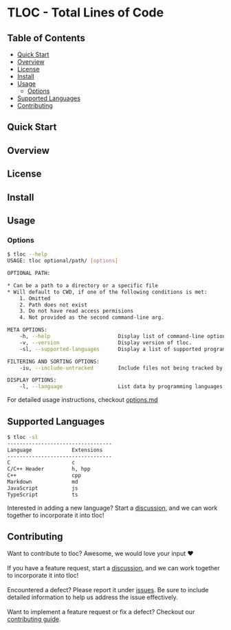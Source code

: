 # TLOC - Total Lines of Code

## Table of Contents
- [Quick Start](#quick-start)
- [Overview](#overview)
- [License](#license)
- [Install](#install)
- [Usage](#usage)
    - [Options](#options)
- [Supported Languages](#supported-languages)
- [Contributing](#contributing)

## Quick Start

## Overview

## License

## Install

## Usage

### Options

```sh 
$ tloc --help
USAGE: tloc optional/path/ [options]

OPTIONAL PATH:

* Can be a path to a directory or a specific file
* Will default to CWD, if one of the following conditions is met:
    1. Omitted
    2. Path does not exist
    3. Do not have read access permisions
    4. Not provided as the second command-line arg.

META OPTIONS:
    -h, --help                      Display list of command-line options.
    -v, --version                   Display version of tloc.
    -sl, --supported-languages      Display a list of supported programming languages.

FILTERING AND SORTING OPTIONS:
    -iu, --include-untracked        Include files not being tracked by Git.

DISPLAY OPTIONS:
    -l, --language                  List data by programming languages, not by files.

```

For detailed usage instructions, checkout [options.md](./docs/options.md)

## Supported Languages

```sh 
$ tloc -sl
----------------------------------
Language             Extensions
----------------------------------
C                    c
C/C++ Header         h, hpp
C++                  cpp
Markdown             md
JavaScript           js
TypeScript           ts
```

Interested in adding a new language? Start a [discussion](https://github.com/navazjm/tloc/discussions),
and we can work together to incorporate it into tloc!

## Contributing 

Want to contribute to tloc? Awesome, we would love your input ♥\
\
If you have a feature request, start a [discussion](https://github.com/navazjm/tloc/discussions),
and we can work together to incorporate it into tloc!\
\
Encountered a defect? Please report it under [issues](https://github.com/navazjm/tloc/issues).
Be sure to include detailed information to help us address the issue effectively.\
\
Want to implement a feature request or fix a defect? Checkout our [contributing guide](./docs/contributing.md).

